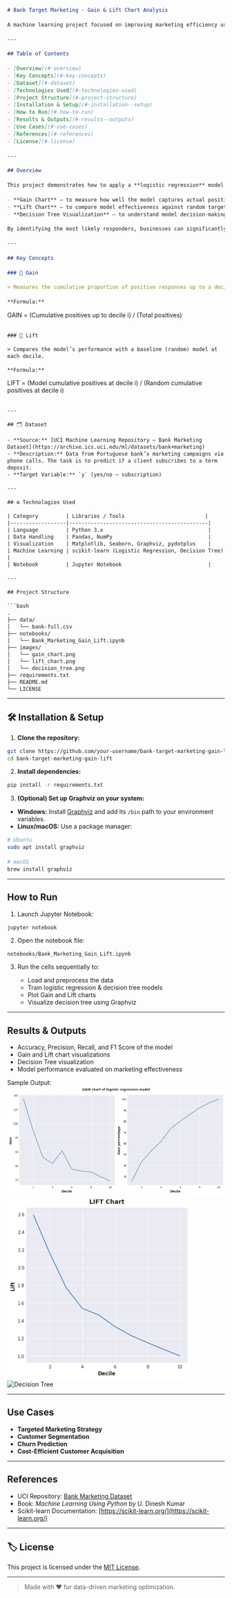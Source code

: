 ```markdown
# Bank Target Marketing - Gain & Lift Chart Analysis

A machine learning project focused on improving marketing efficiency using logistic regression, Gain & Lift chart evaluation, and decision tree visualization on a real-world banking dataset.

---

## Table of Contents

- [Overview](#-overview)
- [Key Concepts](#-key-concepts)
- [Dataset](#-dataset)
- [Technologies Used](#-technologies-used)
- [Project Structure](#-project-structure)
- [Installation & Setup](#-installation--setup)
- [How to Run](#-how-to-run)
- [Results & Outputs](#-results--outputs)
- [Use Cases](#-use-cases)
- [References](#-references)
- [License](#-license)

---

## Overview

This project demonstrates how to apply a **logistic regression** model to a real-world **bank marketing dataset** to predict customer response to marketing campaigns. Due to the **low response rate** in such campaigns, it becomes essential to evaluate and optimize the model using tools such as:

- **Gain Chart** – to measure how well the model captures actual positive responses.
- **Lift Chart** – to compare model effectiveness against random targeting.
- **Decision Tree Visualization** – to understand model decision-making behavior.

By identifying the most likely responders, businesses can significantly **reduce marketing costs** while increasing the success rate of campaigns.

---

## Key Concepts

### 🔹 Gain

> Measures the cumulative proportion of positive responses up to a decile compared to the total positives in the dataset.

**Formula:**
```

GAIN = (Cumulative positives up to decile i) / (Total positives)

```

### 🔹 Lift

> Compares the model’s performance with a baseline (random) model at each decile.

**Formula:**
```

LIFT = (Model cumulative positives at decile i) / (Random cumulative positives at decile i)

````

---

## 🗂 Dataset

- **Source:** [UCI Machine Learning Repository – Bank Marketing Dataset](https://archive.ics.uci.edu/ml/datasets/bank+marketing)
- **Description:** Data from Portuguese bank’s marketing campaigns via phone calls. The task is to predict if a client subscribes to a term deposit.
- **Target Variable:** `y` (yes/no – subscription)

---

## ⚙️ Technologies Used

| Category         | Libraries / Tools                          |
|------------------|---------------------------------------------|
| Language         | Python 3.x                                  |
| Data Handling    | Pandas, NumPy                               |
| Visualization    | Matplotlib, Seaborn, Graphviz, pydotplus    |
| Machine Learning | scikit-learn (Logistic Regression, Decision Tree) |
| Notebook         | Jupyter Notebook                            |

---

## Project Structure

```bash
.
├── data/
│   └── bank-full.csv
├── notebooks/
│   └── Bank_Marketing_Gain_Lift.ipynb
├── images/
│   └── gain_chart.png
│   └── lift_chart.png
│   └── decision_tree.png
├── requirements.txt
├── README.md
└── LICENSE
````

---

## 🛠 Installation & Setup

1. **Clone the repository:**

```bash
git clone https://github.com/your-username/bank-target-marketing-gain-lift.git
cd bank-target-marketing-gain-lift
```

2. **Install dependencies:**

```bash
pip install -r requirements.txt
```

3. **(Optional) Set up Graphviz on your system:**

* **Windows:** Install [Graphviz](https://graphviz.gitlab.io/download/) and add its `/bin` path to your environment variables.
* **Linux/macOS:** Use a package manager:

```bash
# Ubuntu
sudo apt install graphviz

# macOS
brew install graphviz
```

---

## How to Run

1. Launch Jupyter Notebook:

```bash
jupyter notebook
```

2. Open the notebook file:

```
notebooks/Bank_Marketing_Gain_Lift.ipynb
```

3. Run the cells sequentially to:

   * Load and preprocess the data
   * Train logistic regression & decision tree models
   * Plot Gain and Lift charts
   * Visualize decision tree using Graphviz

---

## Results & Outputs

* Accuracy, Precision, Recall, and F1 Score of the model
* Gain and Lift chart visualizations
* Decision Tree visualization
* Model performance evaluated on marketing effectiveness

Sample Output:
![Gain Chart](images/gain_chart.png)
![Lift Chart](images/lift_chart.png)
![Decision Tree](images/decision_tree.png)

---

## Use Cases

* **Targeted Marketing Strategy**
* **Customer Segmentation**
* **Churn Prediction**
* **Cost-Efficient Customer Acquisition**

---

## References

* UCI Repository: [Bank Marketing Dataset](https://github.com/Neekhil-Raj/Bank-target-marketing-dataset---Gain-Lift-chart/tree/main)
* Book: *Machine Learning Using Python* by U. Dinesh Kumar
* Scikit-learn Documentation: [https://scikit-learn.org/](https://scikit-learn.org/)

---

## 🏷 License

This project is licensed under the [MIT License](LICENSE).

---

> Made with ❤️ for data-driven marketing optimization.